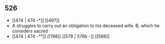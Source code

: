 ## 526
- [[474 | 474 -*]] [[497]] 
- A struggles to carry out an obligation to his deceased wife. B, which he considers sacred
- [[474 | 474 *-**]] [[198]] [[578 | 578b -*]] [[588]] 

